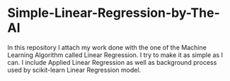 # Simple-Linear-Regression-by-The-AI
In this repository I attach my work done with the one of the Machine Learning Algorithm called Linear Regression. I try to make it as simple as I can. I include Applied Linear Regression as well as background process used by scikit-learn Linear Regression model.
